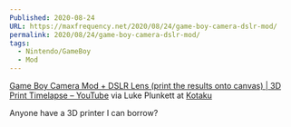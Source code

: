 ```yaml
---
Published: 2020-08-24
URL: https://maxfrequency.net/2020/08/24/game-boy-camera-dslr-mod/
permalink: 2020/08/24/game-boy-camera-dslr-mod/
tags:
  - Nintendo/GameBoy
  - Mod
---
```

[Game Boy Camera Mod + DSLR Lens (print the results onto canvas) | 3D Print Timelapse – YouTube](https://www.youtube.com/watch?v=qvKy-yB8j3o&feature=emb_title) via Luke Plunkett at [Kotaku](https://kotaku.com/a-dslr-lens-on-a-game-boy-continues-to-rule-1844795051)

Anyone have a 3D printer I can borrow?